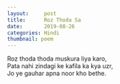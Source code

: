 ```yaml
---
layout:     post
title:      Roz Thoda Sa
date:       2019-08-26 
categories: Hindi
thumbnail: poem
---
```


Roz thoda thoda muskura liya karo,  
Pata nahi zindagi ke kafila ka kya uzr,  
Jo ye gauhar apna noor kho bethe.  